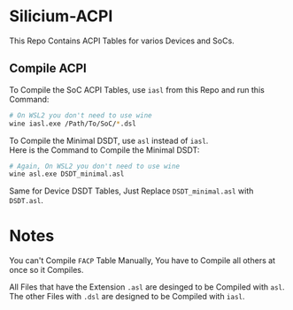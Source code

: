 # Silicium-ACPI

This Repo Contains ACPI Tables for varios Devices and SoCs.

## Compile ACPI

To Compile the SoC ACPI Tables, use `iasl` from this Repo and run this Command:
```bash
# On WSL2 you don't need to use wine
wine iasl.exe /Path/To/SoC/*.dsl
```

To Compile the Minimal DSDT, use `asl` instead of `iasl`. <br>
Here is the Command to Compile the Minimal DSDT:
```bash
# Again, On WSL2 you don't need to use wine
wine asl.exe DSDT_minimal.asl
```

Same for Device DSDT Tables, Just Replace `DSDT_minimal.asl` with `DSDT.asl`.

# Notes

You can't Compile `FACP` Table Manually, You have to Compile all others at once so it Compiles.

All Files that have the Extension `.asl` are desinged to be Compiled with `asl`. <br>
The other Files with `.dsl` are designed to be Compiled with `iasl`.
